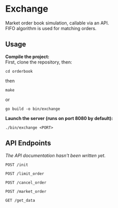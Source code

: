 # Exchange
Market order book simulation, callable via an API.\
FIFO algorithm is used for matching orders.

## Usage
**Compile the project:**\
First, clone the repository, then:
```shell
cd orderbook
```
then
```shell
make
```
or
```shell
go build -o bin/exchange
```
**Launch the server (runs on port 8080 by default):**
```shell
./bin/exchange <PORT>
```
## API Endpoints
*The API documentation hasn't been written yet.*

```
POST /init
```

```
POST /limit_order
```

```
POST /cancel_order
```

```
POST /market_order
```

```
GET /get_data
```
